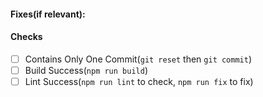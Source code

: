 #### Fixes(if relevant): 

#### Checks

+ [ ] Contains Only One Commit(`git reset` then `git commit`)
+ [ ] Build Success(`npm run build`)
+ [ ] Lint Success(`npm run lint` to check, `npm run fix` to fix)
